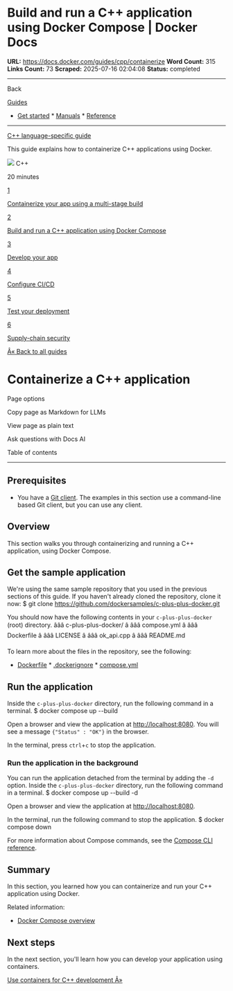# Build and run a C++ application using Docker Compose | Docker Docs

**URL:** https://docs.docker.com/guides/cpp/containerize
**Word Count:** 315
**Links Count:** 73
**Scraped:** 2025-07-16 02:04:08
**Status:** completed

---

Back

[Guides](https://docs.docker.com/guides/)

  * [Get started](https://docs.docker.com/get-started/)   * [Manuals](https://docs.docker.com/manuals/)   * [Reference](https://docs.docker.com/reference/)

* * *

[C++ language-specific guide](https://docs.docker.com/guides/cpp/)

This guide explains how to containerize C++ applications using Docker.

![](https://cdn.jsdelivr.net/gh/devicons/devicon@latest/icons/cplusplus/cplusplus-original.svg) C++

20 minutes

[1](https://docs.docker.com/guides/cpp/multistage/)

[Containerize your app using a multi-stage build](https://docs.docker.com/guides/cpp/multistage/)

[2](https://docs.docker.com/guides/cpp/containerize/)

[Build and run a C++ application using Docker Compose](https://docs.docker.com/guides/cpp/containerize/)

[3](https://docs.docker.com/guides/cpp/develop/)

[Develop your app](https://docs.docker.com/guides/cpp/develop/)

[4](https://docs.docker.com/guides/cpp/configure-ci-cd/)

[Configure CI/CD](https://docs.docker.com/guides/cpp/configure-ci-cd/)

[5](https://docs.docker.com/guides/cpp/deploy/)

[Test your deployment](https://docs.docker.com/guides/cpp/deploy/)

[6](https://docs.docker.com/guides/cpp/security/)

[Supply-chain security](https://docs.docker.com/guides/cpp/security/)

[Â« Back to all guides](https://docs.docker.com/guides/)

# Containerize a C++ application

Page options

Copy page as Markdown for LLMs

View page as plain text

Ask questions with Docs AI

Table of contents

* * *

## Prerequisites

  * You have a [Git client](https://git-scm.com/downloads). The examples in this section use a command-line based Git client, but you can use any client.

## Overview

This section walks you through containerizing and running a C++ application, using Docker Compose.

## Get the sample application

We're using the same sample repository that you used in the previous sections of this guide. If you haven't already cloned the repository, clone it now:               $ git clone https://github.com/dockersamples/c-plus-plus-docker.git     

You should now have the following contents in your `c-plus-plus-docker` \(root\) directory.               âââ c-plus-plus-docker/     â âââ compose.yml     â âââ Dockerfile     â âââ LICENSE     â âââ ok_api.cpp     â âââ README.md

To learn more about the files in the repository, see the following:

  * [Dockerfile](https://docs.docker.com/reference/dockerfile/)   * [.dockerignore](https://docs.docker.com/reference/dockerfile/#dockerignore-file)   * [compose.yml](https://docs.docker.com/reference/compose-file/)

## Run the application

Inside the `c-plus-plus-docker` directory, run the following command in a terminal.               $ docker compose up --build     

Open a browser and view the application at <http://localhost:8080>. You will see a message `{"Status" : "OK"}` in the browser.

In the terminal, press `ctrl`+`c` to stop the application.

### Run the application in the background

You can run the application detached from the terminal by adding the `-d` option. Inside the `c-plus-plus-docker` directory, run the following command in a terminal.               $ docker compose up --build -d     

Open a browser and view the application at <http://localhost:8080>.

In the terminal, run the following command to stop the application.               $ docker compose down     

For more information about Compose commands, see the [Compose CLI reference](https://docs.docker.com/reference/cli/docker/compose/).

## Summary

In this section, you learned how you can containerize and run your C++ application using Docker.

Related information:

  * [Docker Compose overview](https://docs.docker.com/compose/)

## Next steps

In the next section, you'll learn how you can develop your application using containers.

[Use containers for C++ development Â»](https://docs.docker.com/guides/cpp/develop/)